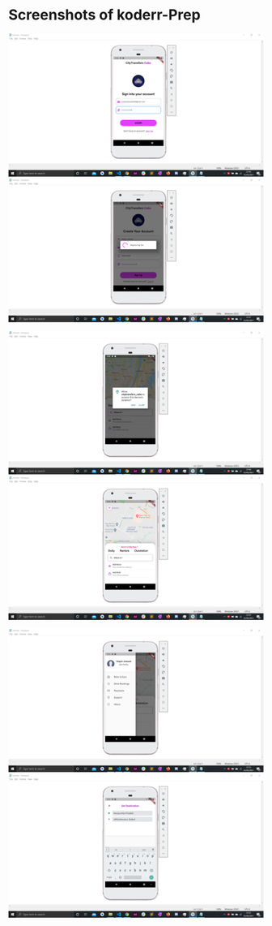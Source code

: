 # Screenshots of koderr-Prep


<p float="left">
  <img src="Screenshots/Screenshot (278).png" width="550" >
  <img src="Screenshots/Screenshot (280).png" width="550" >
</p>
<p float="left">
  <img src="Screenshots/Screenshot (281).png" width="550" >
  <img src="Screenshots/Screenshot (283).png" width="550" >
</p>

<p float="left">
  <img src="Screenshots/Screenshot (284).png" width="550" >
  <img src="Screenshots/Screenshot (285).png" width="550" >
</p>




